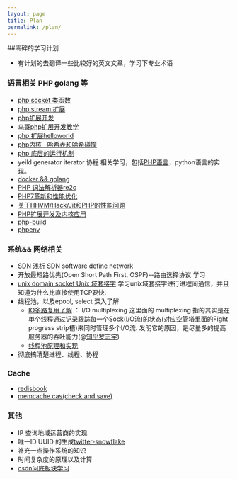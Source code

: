 ```yaml
---
layout: page
title: Plan
permalink: /plan/
---
```


##零碎的学习计划
* 有计划的去翻译一些比较好的英文文章，学习下专业术语

### 语言相关 PHP  golang 等
* [php socket 类函数](http://php.net/manual/zh/function.socket-select.php)
* [php stream 扩展](http://php.net/manual/zh/ref.stream.php)
* [php扩展开发](http://www.nowamagic.net/librarys/veda/detail/1467)
* [鸟哥php扩展开发教学](http://www.laruence.com/2009/04/28/719.html)
* [php 扩展helloworld](http://www.bo56.com/php7%E6%89%A9%E5%B1%95%E5%BC%80%E5%8F%91%E4%B9%8Bhello-word/)
* [php内核--哈希表和哈希碰撞](http://www.csdn.net/article/2014-10-16/2822134)
* [php 底层的运行机制](http://blog.jobbole.com/94475/)
* yeild generator iterator 协程 相关学习，包括[PHP语言](http://www.cnblogs.com/whoamme/p/5039533.html)，python语言的实现。
* [docker && golang](https://github.com/docker/docker)
* [PHP 词法解析器re2c](http://www.phppan.com/2011/09/php-lexical-re2c/)
* [PHP7革新和性能优化](http://www.csdn.net/article/2015-09-16/2825720)
* [关于HHVM/Hack/Jit和PHP的性能问题](http://www.tuicool.com/articles/ziie2e)
* [PHP扩展开发及内核应用](https://github.com/walu/phpbook/blob/master/preface.md)
* [php-build](https://github.com/php-build/php-build)
* [phpenv](https://github.com/chh/phpenv)


### 系统&& 网络相关
* [SDN 浅析](http://www.sdnlab.com/sdn-guide/14728.html)   SDN software define network
* 开放最短路优先(Open Short Path First, OSPF)--路由选择协议   学习
* [unix domain socket Unix 域套接字](http://www.tuicool.com/articles/RBBRVz) 学习unix域套接字进行进程间通信，并且知道为什么比直接使用TCP要快.
* 线程池，以及epool, select 深入了解
    * [IO多路复用了解](https://www.zhihu.com/question/32163005) ： I/O multiplexing 这里面的 multiplexing 指的其实是在单个线程通过记录跟踪每一个Sock(I/O流)的状态(对应空管塔里面的Fight progress strip槽)来同时管理多个I/O流. 发明它的原因，是尽量多的提高服务器的吞吐能力(@[知乎罗志宇](https://www.zhihu.com/people/fredriklo))
    * [线程池原理和实现](http://www.cnblogs.com/coser/archive/2012/03/10/2389264.html)
* 彻底搞清楚进程、线程、协程

### Cache 
* [redisbook](http://redisbook.readthedocs.org/en/latest/index.html)
* [memcache cas(check and save)](http://blog.csdn.net/ywh147/article/details/9385137)

### 其他
* IP 查询地域运营商的实现
* 唯一ID UUID 的生成[twitter-snowflake](http://www.lanindex.com/twitter-snowflake%EF%BC%8C64%E4%BD%8D%E8%87%AA%E5%A2%9Eid%E7%AE%97%E6%B3%95%E8%AF%A6%E8%A7%A3/)
* 补充一点操作系统的知识
* 时间复杂度的原理以及计算
* [csdn问底板块学习](http://www.csdn.net/tag/%E9%97%AE%E5%BA%95/news)

